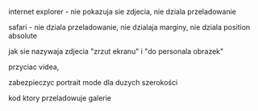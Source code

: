 internet explorer - nie pokazuja sie zdjecia, nie dziala przeladowanie

safari - nie dziala przeladowanie, nie dzialaja marginy, nie dziala position absolute


jak sie nazywaja zdjecia "zrzut ekranu" i "do personala obrazek"

przyciac videa,

zabezpieczyc portrait mode dla duzych szerokości

kod ktory przeladowuje galerie
